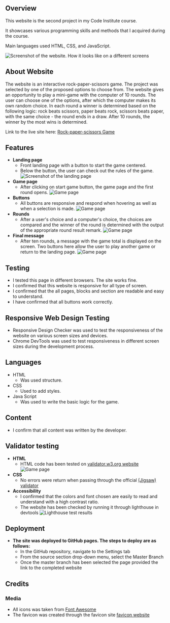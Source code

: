 ## Overview
This website is the second project in my Code Institute course.

It showcases various programming skills and methods that I acquired during the course.

Main languages used HTML, CSS, and JavaScript.

![Screenshot of the website. How it looks like on a different screens](assets/images/Readme-img/responsivedesign.png)

## About Website
The website is an interactive rock-paper-scissors game. The project was selected by one of the proposed options to choose from.
The website gives an opportunity to play a mini-game with the computer of 10 rounds. The user can choose one of the options, after which the computer makes its own random choice.
In each round a winner is determined based on the following logic: rock beats scissors, paper beats rock, scissors beats paper, with the same choice - the round ends in a draw.
After 10 rounds, the winner by the most wins is determined.

Link to the live site here: [Rock-paper-scissors Game](https://dionismaximus.github.io/rock-paper-scissors/)



## Features
- __Landing page__
  - Front landing page with a button to start the game centered.
  - Below the button, the user can check out the rules of the game.
![Screenshot of the landing page](assets/images/Readme-img/landing-page.png)
- __Game page__
  - After clicking on start game button, the game page and the first round opens.
![Game page](assets/images/Readme-img/game-page.png)
- __Buttons__
  - All buttons are responsive and respond when hovering as well as when a selection is made.
![Game page](assets/images/Readme-img/hover.png)
- __Rounds__
  - After a user's choice and a computer's choice, the choices are compared and the winner of the round is determined with the output of the appropriate round result remark.
![Game page](assets/images/Readme-img/round-result.png)
- __Final message__
  - After ten rounds, a message with the game total is displayed on the screen. Two buttons here allow the user to play another game or return to the landing page.
![Game page](assets/images/Readme-img/final-message.png)

## Testing 
- I tested this page in different browsers. The site works fine.
- I confirmed that this website is responsive for all type of screen.
- I confirmed that the all pages, blocks and section are readable and easy to understand.
- I have confirmed that all buttons work correctly.

## Responsive Web Design Testing
- Responsive Design Checker was used to test the responsiveness of the website on various screen sizes and devices.
- Chrome DevTools was used to test responsiveness in different screen sizes during the development process.

## Languages
- HTML 
  - Was used structure.
- CSS
  - Used to add styles.
- Java Script 
  - Was used to write the basic logic for the game.

## Content
- I confirm that all content was written by the developer.


## Validator testing
- __HTML__
  - HTML code has been tested on [validator.w3.org website](https://validator.w3.org/nu/?doc=https%3A%2F%2Fdionismaximus.github.io%2Frock-paper-scissors%2Fgame.html/)
![Game page](assets/images/Readme-img/html-check.png)
- __CSS__
  - No errors were return when passing through the official [(Jigsaw) validator](https://jigsaw.w3.org/css-validator/validator/)
- __Accessibility__
  - I confirmed that the colors and font chosen are easily to read and understand with a high contrast ratio.
  - The website has been checked by running it through lighthouse in devtools
![Lighthouse test results](assets/images/Readme-img/lighthouse-result.png)

## Deployment
- __The site was deployed to GitHub pages. The steps to deploy are as follows:__
  - In the GitHub repository, navigate to the Settings tab
  - From the source section drop-down menu, select the Master Branch
  - Once the master branch has been selected the page provided the link to the completed website

## Credits
### Media
- All icons was taken from [Font Awesome](https://fontawesome.com/)
- The favicon was created through the favicon site [favicon website](https://favicon.io/)
